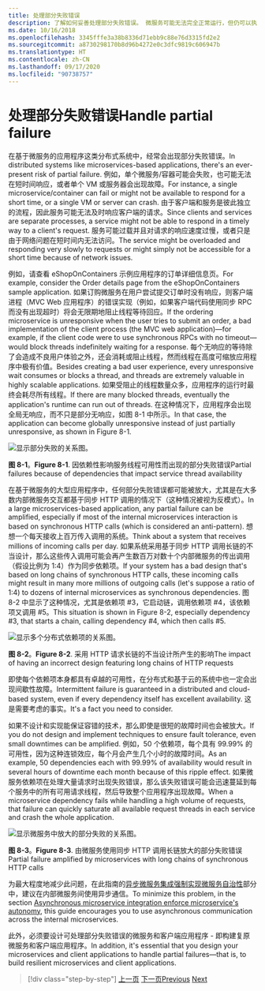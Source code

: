 ```yaml
---
title: 处理部分失败错误
description: 了解如何妥善处理部分失败错误。 微服务可能无法完全正常运行，但仍可以执行一些有用的工作。
ms.date: 10/16/2018
ms.openlocfilehash: 3345fffe3a38b8336d71ebb9c88e76d3315fd2e2
ms.sourcegitcommit: a8730298170b8d96b4272e0c3dfc9819c606947b
ms.translationtype: HT
ms.contentlocale: zh-CN
ms.lasthandoff: 09/17/2020
ms.locfileid: "90738757"
---
```

# <a name="handle-partial-failure"></a><span data-ttu-id="e45af-104">处理部分失败错误</span><span class="sxs-lookup"><span data-stu-id="e45af-104">Handle partial failure</span></span>

<span data-ttu-id="e45af-105">在基于微服务的应用程序这类分布式系统中，经常会出现部分失败错误。</span><span class="sxs-lookup"><span data-stu-id="e45af-105">In distributed systems like microservices-based applications, there's an ever-present risk of partial failure.</span></span> <span data-ttu-id="e45af-106">例如，单个微服务/容器可能会失败，也可能无法在短时间响应，或者单个 VM 或服务器会出现故障。</span><span class="sxs-lookup"><span data-stu-id="e45af-106">For instance, a single microservice/container can fail or might not be available to respond for a short time, or a single VM or server can crash.</span></span> <span data-ttu-id="e45af-107">由于客户端和服务是彼此独立的流程，因此服务可能无法及时响应客户端的请求。</span><span class="sxs-lookup"><span data-stu-id="e45af-107">Since clients and services are separate processes, a service might not be able to respond in a timely way to a client's request.</span></span> <span data-ttu-id="e45af-108">服务可能过载并且对请求的响应速度过慢，或者只是由于网络问题在短时间内无法访问。</span><span class="sxs-lookup"><span data-stu-id="e45af-108">The service might be overloaded and responding very slowly to requests or might simply not be accessible for a short time because of network issues.</span></span>

<span data-ttu-id="e45af-109">例如，请查看 eShopOnContainers 示例应用程序的订单详细信息页。</span><span class="sxs-lookup"><span data-stu-id="e45af-109">For example, consider the Order details page from the eShopOnContainers sample application.</span></span> <span data-ttu-id="e45af-110">如果订购微服务在用户尝试提交订单时没有响应，则客户端进程（MVC Web 应用程序）的错误实现（例如，如果客户端代码使用同步 RPC 而没有出现超时）将会无限期地阻止线程等待回应。</span><span class="sxs-lookup"><span data-stu-id="e45af-110">If the ordering microservice is unresponsive when the user tries to submit an order, a bad implementation of the client process (the MVC web application)—for example, if the client code were to use synchronous RPCs with no timeout—would block threads indefinitely waiting for a response.</span></span> <span data-ttu-id="e45af-111">每个无响应的等待除了会造成不良用户体验之外，还会消耗或阻止线程，然而线程在高度可缩放应用程序中极有价值。</span><span class="sxs-lookup"><span data-stu-id="e45af-111">Besides creating a bad user experience, every unresponsive wait consumes or blocks a thread, and threads are extremely valuable in highly scalable applications.</span></span> <span data-ttu-id="e45af-112">如果受阻止的线程数量众多，应用程序的运行时最终会耗尽所有线程。</span><span class="sxs-lookup"><span data-stu-id="e45af-112">If there are many blocked threads, eventually the application's runtime can run out of threads.</span></span> <span data-ttu-id="e45af-113">在这种情况下，应用程序会出现全局无响应，而不只是部分无响应，如图 8-1 中所示。</span><span class="sxs-lookup"><span data-stu-id="e45af-113">In that case, the application can become globally unresponsive instead of just partially unresponsive, as shown in Figure 8-1.</span></span>

![显示部分失败的关系图。](./media/handle-partial-failure/partial-failures-diagram.png)

<span data-ttu-id="e45af-115">**图 8-1**。</span><span class="sxs-lookup"><span data-stu-id="e45af-115">**Figure 8-1**.</span></span> <span data-ttu-id="e45af-116">因依赖性影响服务线程可用性而出现的部分失败错误</span><span class="sxs-lookup"><span data-stu-id="e45af-116">Partial failures because of dependencies that impact service thread availability</span></span>

<span data-ttu-id="e45af-117">在基于微服务的大型应用程序中，任何部分失败错误都可能被放大，尤其是在大多数内部微服务交互都基于同步 HTTP 调用的情况下（这种情况被视为反模式）。</span><span class="sxs-lookup"><span data-stu-id="e45af-117">In a large microservices-based application, any partial failure can be amplified, especially if most of the internal microservices interaction is based on synchronous HTTP calls (which is considered an anti-pattern).</span></span> <span data-ttu-id="e45af-118">想想一个每天接收上百万传入调用的系统。</span><span class="sxs-lookup"><span data-stu-id="e45af-118">Think about a system that receives millions of incoming calls per day.</span></span> <span data-ttu-id="e45af-119">如果系统采用基于同步 HTTP 调用长链的不当设计，那么这些传入调用可能会再产生数百万对数十个内部微服务的传出调用（假设比例为 1:4）作为同步依赖项。</span><span class="sxs-lookup"><span data-stu-id="e45af-119">If your system has a bad design that's based on long chains of synchronous HTTP calls, these incoming calls might result in many more millions of outgoing calls (let's suppose a ratio of 1:4) to dozens of internal microservices as synchronous dependencies.</span></span> <span data-ttu-id="e45af-120">图 8-2 中显示了这种情况，尤其是依赖项 \#3，它启动链，调用依赖项 #4，该依赖项又调用 #5。</span><span class="sxs-lookup"><span data-stu-id="e45af-120">This situation is shown in Figure 8-2, especially dependency \#3, that starts a chain, calling dependency #4, which then calls #5.</span></span>

![显示多个分布式依赖项的关系图。](./media/handle-partial-failure/multiple-distributed-dependencies.png)

<span data-ttu-id="e45af-122">**图 8-2**。</span><span class="sxs-lookup"><span data-stu-id="e45af-122">**Figure 8-2**.</span></span> <span data-ttu-id="e45af-123">采用 HTTP 请求长链的不当设计所产生的影响</span><span class="sxs-lookup"><span data-stu-id="e45af-123">The impact of having an incorrect design featuring long chains of HTTP requests</span></span>

<span data-ttu-id="e45af-124">即使每个依赖项本身都具有卓越的可用性，在分布式和基于云的系统中也一定会出现间歇性故障。</span><span class="sxs-lookup"><span data-stu-id="e45af-124">Intermittent failure is guaranteed in a distributed and cloud-based system, even if every dependency itself has excellent availability.</span></span> <span data-ttu-id="e45af-125">这是需要考虑的事实。</span><span class="sxs-lookup"><span data-stu-id="e45af-125">It's a fact you need to consider.</span></span>

<span data-ttu-id="e45af-126">如果不设计和实现能保证容错的技术，那么即使是很短的故障时间也会被放大。</span><span class="sxs-lookup"><span data-stu-id="e45af-126">If you do not design and implement techniques to ensure fault tolerance, even small downtimes can be amplified.</span></span> <span data-ttu-id="e45af-127">例如，50 个依赖项，每个具有 99.99% 的可用性，因为这种连锁效应，每个月会产生几个小时的故障时间。</span><span class="sxs-lookup"><span data-stu-id="e45af-127">As an example, 50 dependencies each with 99.99% of availability would result in several hours of downtime each month because of this ripple effect.</span></span> <span data-ttu-id="e45af-128">如果微服务依赖项在处理大量请求时出现失败错误，那么该失败错误可能会迅速蔓延到每个服务中的所有可用请求线程，然后导致整个应用程序出现故障。</span><span class="sxs-lookup"><span data-stu-id="e45af-128">When a microservice dependency fails while handling a high volume of requests, that failure can quickly saturate all available request threads in each service and crash the whole application.</span></span>

![显示微服务中放大的部分失败的关系图。](./media/handle-partial-failure/partial-failure-amplified-microservices.png)

<span data-ttu-id="e45af-130">**图 8-3**。</span><span class="sxs-lookup"><span data-stu-id="e45af-130">**Figure 8-3**.</span></span> <span data-ttu-id="e45af-131">由微服务使用同步 HTTP 调用长链放大的部分失败错误</span><span class="sxs-lookup"><span data-stu-id="e45af-131">Partial failure amplified by microservices with long chains of synchronous HTTP calls</span></span>

<span data-ttu-id="e45af-132">为最大程度地减少此问题，在此指南的[异步微服务集成强制实现微服务自治性](../architect-microservice-container-applications/communication-in-microservice-architecture.md#asynchronous-microservice-integration-enforces-microservices-autonomy)部分中，建议在内部微服务间使用异步通信。</span><span class="sxs-lookup"><span data-stu-id="e45af-132">To minimize this problem, in the section [Asynchronous microservice integration enforce microservice's autonomy](../architect-microservice-container-applications/communication-in-microservice-architecture.md#asynchronous-microservice-integration-enforces-microservices-autonomy), this guide encourages you to use asynchronous communication across the internal microservices.</span></span>

<span data-ttu-id="e45af-133">此外，必须要设计可处理部分失败错误的微服务和客户端应用程序 - 即构建复原微服务和客户端应用程序。</span><span class="sxs-lookup"><span data-stu-id="e45af-133">In addition, it's essential that you design your microservices and client applications to handle partial failures—that is, to build resilient microservices and client applications.</span></span>

>[!div class="step-by-step"]
><span data-ttu-id="e45af-134">[上一页](index.md)
>[下一页](partial-failure-strategies.md)</span><span class="sxs-lookup"><span data-stu-id="e45af-134">[Previous](index.md)
[Next](partial-failure-strategies.md)</span></span>
